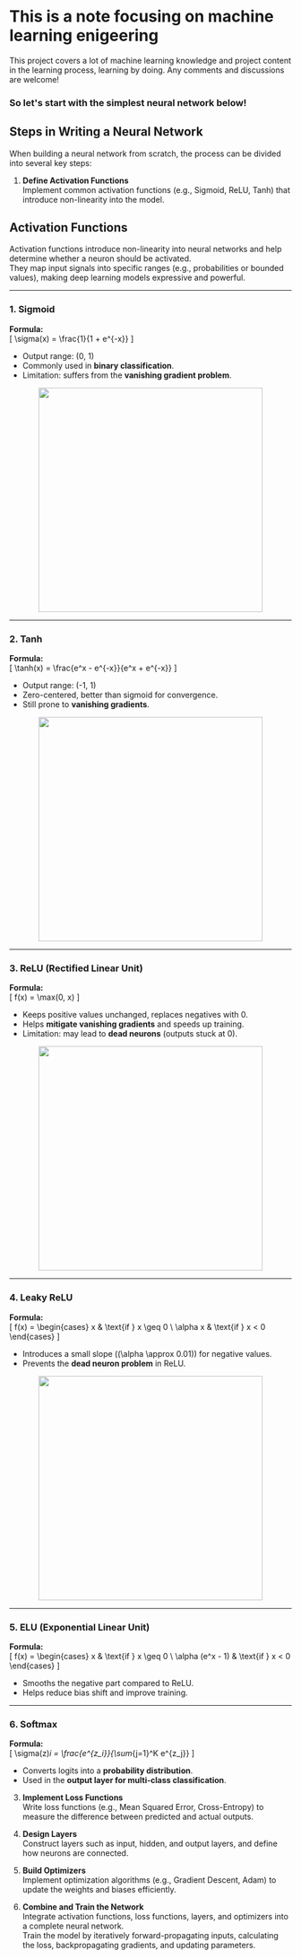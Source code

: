 # This is a note focusing on machine learning enigeering 
This project covers a lot of machine learning knowledge and project content in the learning process, learning by doing. Any comments and discussions are welcome!
### So let's start with the simplest neural network below!

## Steps in Writing a Neural Network

When building a neural network from scratch, the process can be divided into several key steps:

1. **Define Activation Functions**  
   Implement common activation functions (e.g., Sigmoid, ReLU, Tanh) that introduce non-linearity into the model.

## Activation Functions

Activation functions introduce non-linearity into neural networks and help determine whether a neuron should be activated.  
They map input signals into specific ranges (e.g., probabilities or bounded values), making deep learning models expressive and powerful.

---

### 1. Sigmoid
**Formula:**  
\[
\sigma(x) = \frac{1}{1 + e^{-x}}
\]

- Output range: (0, 1)  
- Commonly used in **binary classification**.  
- Limitation: suffers from the **vanishing gradient problem**.

<p align="center">
  <img src="https://upload.wikimedia.org/wikipedia/commons/8/88/Logistic-curve.svg" width="400"/>
</p>

---

### 2. Tanh
**Formula:**  
\[
\tanh(x) = \frac{e^x - e^{-x}}{e^x + e^{-x}}
\]

- Output range: (-1, 1)  
- Zero-centered, better than sigmoid for convergence.  
- Still prone to **vanishing gradients**.

<p align="center">
  <img src="https://upload.wikimedia.org/wikipedia/commons/c/cb/Activation_tanh.svg" width="400"/>
</p>

---

### 3. ReLU (Rectified Linear Unit)
**Formula:**  
\[
f(x) = \max(0, x)
\]

- Keeps positive values unchanged, replaces negatives with 0.  
- Helps **mitigate vanishing gradients** and speeds up training.  
- Limitation: may lead to **dead neurons** (outputs stuck at 0).

<p align="center">
  <img src="https://upload.wikimedia.org/wikipedia/commons/6/6c/Rectifier_and_softplus_functions.svg" width="400"/>
</p>

---

### 4. Leaky ReLU
**Formula:**  
\[
f(x) = 
\begin{cases} 
x & \text{if } x \geq 0 \\ 
\alpha x & \text{if } x < 0 
\end{cases}
\]

- Introduces a small slope (\(\alpha \approx 0.01\)) for negative values.  
- Prevents the **dead neuron problem** in ReLU.  

<p align="center">
  <img src="https://upload.wikimedia.org/wikipedia/commons/a/ae/Activation_prelu.svg" width="400"/>
</p>

---

### 5. ELU (Exponential Linear Unit)
**Formula:**  
\[
f(x) = 
\begin{cases} 
x & \text{if } x \geq 0 \\ 
\alpha (e^x - 1) & \text{if } x < 0 
\end{cases}
\]

- Smooths the negative part compared to ReLU.  
- Helps reduce bias shift and improve training.



---

### 6. Softmax
**Formula:**  
\[
\sigma(z)_i = \frac{e^{z_i}}{\sum_{j=1}^K e^{z_j}}
\]

- Converts logits into a **probability distribution**.  
- Used in the **output layer for multi-class classification**.





   

3. **Implement Loss Functions**  
   Write loss functions (e.g., Mean Squared Error, Cross-Entropy) to measure the difference between predicted and actual outputs.

4. **Design Layers**  
   Construct layers such as input, hidden, and output layers, and define how neurons are connected.

5. **Build Optimizers**  
   Implement optimization algorithms (e.g., Gradient Descent, Adam) to update the weights and biases efficiently.

6. **Combine and Train the Network**  
   Integrate activation functions, loss functions, layers, and optimizers into a complete neural network.  
   Train the model by iteratively forward-propagating inputs, calculating the loss, backpropagating gradients, and updating parameters.
